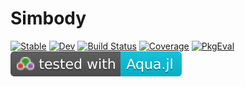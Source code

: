 # Simbody

[![Stable](https://img.shields.io/badge/docs-stable-blue.svg)](https://halleysfifthinc.github.io/Simbody.jl/stable/)
[![Dev](https://img.shields.io/badge/docs-dev-blue.svg)](https://halleysfifthinc.github.io/Simbody.jl/dev/)
[![Build Status](https://github.com/halleysfifthinc/Simbody.jl/actions/workflows/CI.yml/badge.svg?branch=main)](https://github.com/halleysfifthinc/Simbody.jl/actions/workflows/CI.yml?query=branch%3Amain)
[![Coverage](https://codecov.io/gh/halleysfifthinc/Simbody.jl/branch/main/graph/badge.svg)](https://codecov.io/gh/halleysfifthinc/Simbody.jl)
[![PkgEval](https://JuliaCI.github.io/NanosoldierReports/pkgeval_badges/S/Simbody.svg)](https://JuliaCI.github.io/NanosoldierReports/pkgeval_badges/S/Simbody.html)
[![Aqua](https://raw.githubusercontent.com/JuliaTesting/Aqua.jl/master/badge.svg)](https://github.com/JuliaTesting/Aqua.jl)
